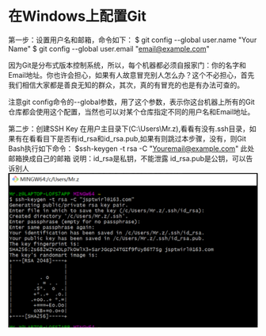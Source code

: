 # 在Windows上配置Git

第一步：设置用户名和邮箱，命令如下：
$ git config --global user.name "Your Name"
$ git config --global user.email "email@example.com"

因为Git是分布式版本控制系统，所以，每个机器都必须自报家门：你的名字和Email地址。你也许会担心，如果有人故意冒充别人怎么办？这个不必担心，首先我们相信大家都是善良无知的群众，其次，真的有冒充的也是有办法可查的。

注意git config命令的--global参数，用了这个参数，表示你这台机器上所有的Git仓库都会使用这个配置，当然也可以对某个仓库指定不同的用户名和Email地址。

第二步：创建SSH Key
    在用户主目录下(C:\Users\Mr.z),看看有没有.ssh目录，如果有在看看目下是否有id_rsa和id_rsa.pub,如果有则跳过本步骤，没有，则Git Bash执行如下命令：
$ssh-keygen -t rsa -C "Youremail@example.com"  此处邮箱换成自己的邮箱
说明：id_rsa是私钥，不能泄露
    id_rsa.pub是公钥，可以告诉别人
![alt text](image.png)